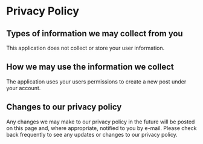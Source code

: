 # Privacy Policy

## Types of information we may collect from you

This application does not collect or store your user information.

## How we may use the information we collect

The application uses your users permissions to create a new post under your account.

## Changes to our privacy policy

Any changes we may make to our privacy policy in the future will be posted on this page and, where appropriate, notified to you by e-mail. Please check back frequently to see any updates or changes to our privacy policy.
